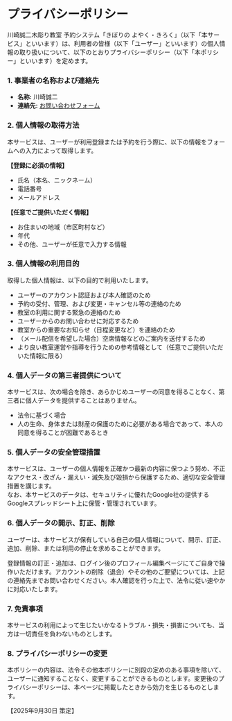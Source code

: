 # **プライバシーポリシー**

川崎誠二木彫り教室 予約システム「きぼりの よやく・きろく」（以下「本サービス」といいます）は、利用者の皆様（以下「ユーザー」といいます）の個人情報の取り扱いについて、以下のとおりプライバシーポリシー（以下「本ポリシー」といいます）を定めます。

### **1\. 事業者の名称および連絡先**

- **名称:** 川崎誠二
- **連絡先:** [お問い合わせフォーム](https://www.kibori-class.net/contact)

### **2\. 個人情報の取得方法**

本サービスは、ユーザーが利用登録または予約を行う際に、以下の情報をフォームへの入力によって取得します。

**【登録に必須の情報】**

- 氏名（本名、ニックネーム）
- 電話番号
- メールアドレス

**【任意でご提供いただく情報】**

- お住まいの地域（市区町村など）
- 年代
- その他、ユーザーが任意で入力する情報

### **3\. 個人情報の利用目的**

取得した個人情報は、以下の目的で利用いたします。

- ユーザーのアカウント認証および本人確認のため
- 予約の受付、管理、および変更・キャンセル等の連絡のため
- 教室の利用に関する緊急の連絡のため
- ユーザーからのお問い合わせに対応するため
- 教室からの重要なお知らせ（日程変更など）を連絡のため
- （メール配信を希望した場合）空席情報などのご案内を送付するため
- より良い教室運営や指導を行うための参考情報として（任意でご提供いただいた情報に限る）

### **4\. 個人データの第三者提供について**

本サービスは、次の場合を除き、あらかじめユーザーの同意を得ることなく、第三者に個人データを提供することはありません。

- 法令に基づく場合
- 人の生命、身体または財産の保護のために必要がある場合であって、本人の同意を得ることが困難であるとき

### **5\. 個人データの安全管理措置**

本サービスは、ユーザーの個人情報を正確かつ最新の内容に保つよう努め、不正なアクセス・改ざん・漏えい・滅失及び毀損から保護するため、適切な安全管理措置を講じます。  
なお、本サービスのデータは、セキュリティに優れたGoogle社の提供するGoogleスプレッドシート上に保管・管理されています。

### **6\. 個人データの開示、訂正、削除**

ユーザーは、本サービスが保有している自己の個人情報について、開示、訂正、追加、削除、または利用の停止を求めることができます。

登録情報の訂正・追加は、ログイン後のプロフィール編集ページにてご自身で操作いただけます。アカウントの削除（退会）やその他のご要望については、上記の連絡先までお問い合わせください。本人確認を行った上で、法令に従い速やかに対応いたします。

### **7\. 免責事項**

本サービスの利用によって生じたいかなるトラブル・損失・損害についても、当方は一切責任を負わないものとします。

### **8\. プライバシーポリシーの変更**

本ポリシーの内容は、法令その他本ポリシーに別段の定めのある事項を除いて、ユーザーに通知することなく、変更することができるものとします。変更後のプライバシーポリシーは、本ページに掲載したときから効力を生じるものとします。

【2025年9月30日 策定】
